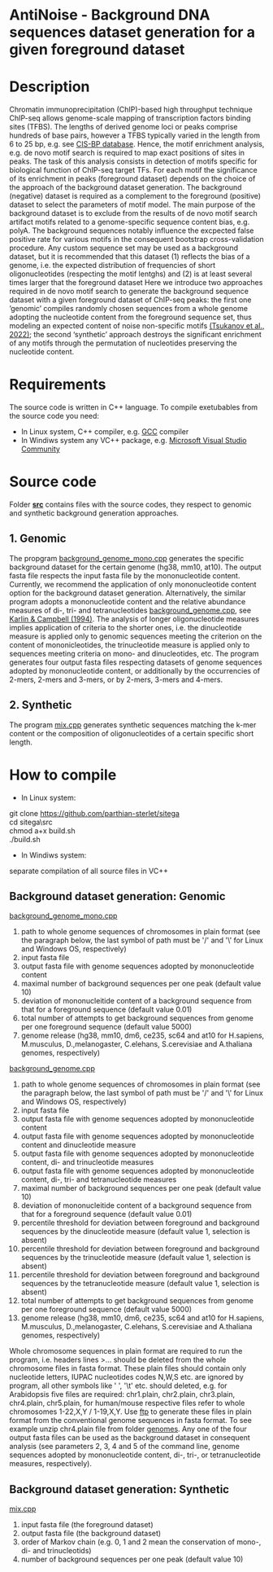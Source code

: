 # AntiNoise - Background DNA sequences dataset generation for a given foreground dataset
# Description
Chromatin immunoprecipitation (ChIP)-based high throughput technique ChIP-seq allows genome-scale mapping of transcription factors binding sites (TFBS). The lengths of derived genome loci or peaks comprise hundreds of base pairs, however a TFBS typically varied in the length from 6 to 25 bp, e.g. see [CIS-BP database](http://cisbp.ccbr.utoronto.ca/). Hence, the motif enrichment analysis, e.g. de novo motif search is required to map exact positions of sites in peaks. The task of this analysis consists in detection of motifs specific for biological function of ChIP-seq target TFs. For each motif the significance of its enrichment in peaks (foreground dataset) depends on the choice of the approach of the background dataset generation. The background (negative) dataset is required as a complement to the foreground (positive) dataset to select the parameters of motif model. The main purpose of the background dataset is to exclude from the results of de novo motif search artifact motifs related to a genome-specific sequence content bias, e.g. polyA. The background sequences notably influence the excpected false positive rate for various motifs in the consequent bootstrap cross-validation procedure. Any custom sequence set may be used as a background dataset, but it is recommended that this dataset (1) reflects the bias of a genome, i.e. the expected distribution of frequencies of short oligonucleotides (respecting the motif lentghs) and (2) is at least several times larger that the foreground dataset
Here we introduce two approaches required in de novo motif search to generate the background sequence dataset with a given foreground dataset of ChIP-seq peaks: the first one ’genomic’ compiles randomly chosen sequences from a whole genome adopting the nucleotide content from the foreground sequence set, thus modeling an expected content of noise non-specific motifs [(Tsukanov et al., 2022)](https://doi.org/10.3389/fpls.2022.938545); the second ‘synthetic’ approach destroys the significant enrichment of any motifs through the permutation of nucleotides preserving the nucleotide content. 
# Requirements
The source code is written in C++ language. To compile exetubables from the source code you need:

* In Linux system, C++ compiler, e.g. [GCC](https://gcc.gnu.org/) compiler 
* In Windiws system any VC++ package, e.g. [Microsoft Visual Studio Community](https://visualstudio.microsoft.com/vs/community/)

# Source code
Folder [**src**](https://github.com/parthian-sterlet/antinoise/tree/main/src) contains files with the source codes, they respect to  genomic and synthetic background generation approaches.
## 1. Genomic
The propgram [background_genome_mono.cpp]([https://github.com/parthian-sterlet/sitega/blo/master/src/background_genome_mono.cpp](https://github.com/parthian-sterlet/antinoise/blob/main/src/background_genome_mono.cpp)) generates the specific background dataset for the certain genome (hg38, mm10, at10). The output fasta file respects the input fasta file by the mononucleotide content. Currently, we recommend the application of only mononucleotide content option for the background dataset generation. Alternatively, the similar program adopts a mononucleotide content and the relative abundance measures of di-, tri- and tetranucleotides [background_genome.cpp](https://github.com/parthian-sterlet/antinoise/blob/main/src/background_genome.cpp), see [Karlin & Campbell (1994)](https://doi.org/10.1073/pnas.91.26.12842). The analysis of longer oligonucleotide measures implies application of criteria to the shorter ones, i.e. the dinucleotide measure is applied only to genomic sequences meeting the criterion on the content of mononicleotides,  the trinucleotide measure is applied only to sequences meeting criteria on mono- and dinucleotides, etc. The program generates four output fasta files respecting datasets of genome sequences adopted by mononucleotide content, or additionally by the occurrencies of 2-mers, 2-mers and 3-mers, or by 2-mers, 3-mers  and 4-mers. 
## 2. Synthetic
The program [mix.cpp](https://github.com/parthian-sterlet/sitega/blob/master/src/mix.cpp) generates synthetic sequences matching the k-mer content or the composition of oligonucleotides of a certain specific short length.
# How to compile
* In Linux system: 

git clone https://github.com/parthian-sterlet/sitega \
cd sitega\src\
chmod a+x build.sh\
./build.sh

* In Windiws system:

separate compilation of all source files in VC++
## Background dataset generation: Genomic

[background_genome_mono.cpp](https://github.com/parthian-sterlet/sitega/blob/master/src/background_genome_mono.cpp)
1. path to whole genome sequences of chromosomes in plain format (see the paragraph below, the last symbol of path must be '/' and '\\' for Linux and Windows OS, respectively)
2. input fasta file
3. output fasta file with genome sequences adopted by mononucleotide content
4. maximal number of background sequences per one peak (default value 10)
5. deviation of mononucleitide content of a background sequence from that for a foreground sequence (default value 0.01)
6. total number of attempts to get background sequences from genome per one foreground sequence (default value 5000)
7. genome release (hg38, mm10, dm6, ce235, sc64 and at10 for H.sapiens, M.musculus, D.,melanogaster, C.elehans, S.cerevisiae and A.thaliana  genomes, respectively)

[background_genome.cpp](https://github.com/parthian-sterlet/sitega/blob/master/src/background_genome.cpp)
1. path to whole genome sequences of chromosomes in plain format (see the paragraph below, the last symbol of path must be '/' and '\\' for Linux and Windows OS, respectively)
2. input fasta file
3. output fasta file with genome sequences adopted by mononucleotide content
4. output fasta file with genome sequences adopted by mononucleotide content and dinucleotide measure
5. output fasta file with genome sequences adopted by mononucleotide content, di- and trinucleotide measures
6. output fasta file with genome sequences adopted by mononucleotide content, di-, tri- and tetranucleotide measures
7. maximal number of background sequences per one peak (default value 10)
8. deviation of mononucleitide content of a background sequence from that for a foreground sequence (default value 0.01)
9. percentile threshold for deviation between foreground and background sequences by the dinucleotide measure (default value 1, selection is absent)
10. percentile threshold for deviation between foreground and background sequences by the trinucleotide measure (default value 1, selection is absent)
11. percentile threshold for deviation between foreground and background sequences by the tetranucleotide measure (default value 1, selection is absent)
12. total number of attempts to get background sequences from genome per one foreground sequence (default value 5000)
13. genome release (hg38, mm10, dm6, ce235, sc64 and at10 for H.sapiens, M.musculus, D.,melanogaster, C.elehans, S.cerevisiae and A.thaliana  genomes, respectively)

Whole chromosome sequences in plain format are required to run the program, i.e. headers lines >... should be deleted from the whole chromosome files in fasta format. These plain files should contain only nucleotide letters, IUPAC nucleotides codes N,W,S etc. are ignored by program, all other symbols like ' ', '\t' etc. should deleted, e.g. for Arabidopsis five files are required: chr1.plain, chr2.plain, chr3.plain, chr4.plain, chr5.plain, for human/mouse respective files refer to whole chromosomes 1-22,X,Y / 1-19,X,Y. Use [ftp](https://github.com/parthian-sterlet/antinoise/blob/main/src/ftp) to generate these files in plain format from the conventional genome sequences in fasta format. To see example unzip chr4.plain file from folder [genomes](https://github.com/parthian-sterlet/sitega/tree/master/genomes). Any one of the four output fasta files can be used as the background dataset in consequent analysis (see parameters 2, 3, 4 and 5 of the command line, genome sequences adopted by mononucleotide content, di-, tri-, or tetranucleotide measures, respectively).

## Background dataset generation: Synthetic
[mix.cpp](https://github.com/parthian-sterlet/sitega/blob/master/src/mix.cpp)
1. input fasta file (the foreground dataset)
2. output fasta file (the background dataset)
3. order of Markov chain (e.g. 0, 1 and 2 mean the conservation of mono-, di- and trinucleotids)
4. number of background sequences per one peak (default value 10)
